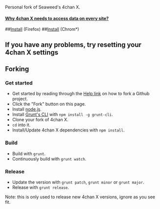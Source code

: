 Personal fork of Seaweed's 4chan X.

#### [Why 4chan X needs to access data on every site?](https://github.com/Spittie/4chan-x/wiki/Why-4chan-X-needs-to-access-data-from-every-website%3F)

##[Install](../../raw/master/builds/4chan-X.user.js) (Firefox)
##[Install](../../raw/master/builds/crx.crx) (Chrom*)
<!---
##[Install](http://a.pomf.se/tkhuwm.xpi) (Firefox Mobile)
-->

## If you have any problems, try resetting your 4chan X settings

## Forking

### Get started

- Get started by reading through the [Help link](https://help.github.com/) on how to fork a Github project.
- Click the "Fork" button on this page.
- Install [node.js](http://nodejs.org/).
- Install [Grunt's CLI](http://gruntjs.com/) with `npm install -g grunt-cli`.
- Clone your fork of 4chan X.
- `cd` into it.
- Install/Update 4chan X dependencies with `npm install`.

### Build

- Build with `grunt`.
- Continuously build with `grunt watch`.

### Release

- Update the version with `grunt patch`, `grunt minor` or `grunt major`.
- Release with `grunt release`.

Note: this is only used to release new 4chan X versions, ignore as you see fit.

